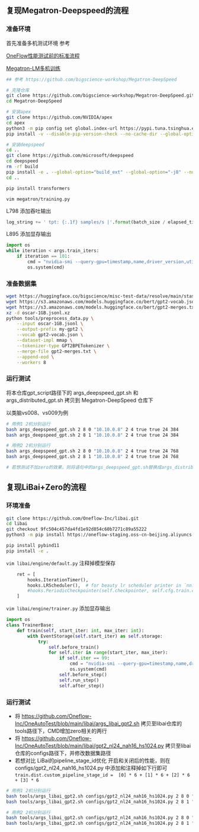 ## 复现Megatron-Deepspeed的流程
### 准备环境

首先准备多机测试环境 参考

[OneFlow性能测试前的标准流程](https://github.com/Oneflow-Inc/OneTeam/issues/478)

[Megatron-LM多机训练](https://github.com/Oneflow-Inc/OneTeam/issues/328#issuecomment-820375669)

```bash
## 参考 https://github.com/bigscience-workshop/Megatron-DeepSpeed

# 克隆仓库
git clone https://github.com/bigscience-workshop/Megatron-DeepSpeed.git
cd Megatron-DeepSpeed

# 安装apex
git clone https://github.com/NVIDIA/apex
cd apex
python3 -m pip config set global.index-url https://pypi.tuna.tsinghua.edu.cn/simple
pip install -v --disable-pip-version-check --no-cache-dir --global-option="--cpp_ext" --global-option="--cuda_ext" ./ # 多机都要安装

# 安装deepspeed
cd ..
git clone https://github.com/microsoft/deepspeed
cd deepspeed
rm -rf build
pip install -e . --global-option="build_ext" --global-option="-j8" --no-cache -v --disable-pip-version-check # 多机都要安装
cd ..

pip install transformers
```
`vim megatron/training.py` 

L798 添加吞吐输出
```python
log_string += ' tpt: {:.1f} samples/s |'.format(batch_size / elapsed_time_per_iteration)
```
L895 添加显存输出
```python
import os
while iteration < args.train_iters:
    if iteration == 101:
        cmd = "nvidia-smi --query-gpu=timestamp,name,driver_version,utilization.gpu,utilization.memory,memory.total,memory.free,memory.used --format=csv"
        os.system(cmd)
```

### 准备数据集
```bash
wget https://huggingface.co/bigscience/misc-test-data/resolve/main/stas/oscar-1GB.jsonl.xz
wget https://s3.amazonaws.com/models.huggingface.co/bert/gpt2-vocab.json
wget https://s3.amazonaws.com/models.huggingface.co/bert/gpt2-merges.txt
xz -d oscar-1GB.jsonl.xz
python tools/preprocess_data.py \
    --input oscar-1GB.jsonl \
    --output-prefix my-gpt2 \
    --vocab gpt2-vocab.json \
    --dataset-impl mmap \
    --tokenizer-type GPT2BPETokenizer \
    --merge-file gpt2-merges.txt \
    --append-eod \
    --workers 8
```

### 运行测试
将本仓库gpt_script路径下的 args_deepspeed_gpt.sh 和 args_distributed_gpt.sh 拷贝到 Megatron-DeepSpeed 仓库下

以类脑vs008、vs009为例
```bash
# 用例1 2机分别运行
bash args_deepspeed_gpt.sh 2 8 0 "10.10.0.8" 2 4 true true 24 384
bash args_deepspeed_gpt.sh 2 8 1 "10.10.0.8" 2 4 true true 24 384

# 用例2 2机分别运行
bash args_deepspeed_gpt.sh 2 8 0 "10.10.0.8" 2 4 true true 24 768
bash args_deepspeed_gpt.sh 2 8 1 "10.10.0.8" 2 4 true true 24 768

# 若想测试不加zero的效果，则将语句中的args_deepspeed_gpt.sh替换成args_distributed_gpt.sh
```

## 复现LiBai+Zero的流程
### 环境准备
```bash
git clone https://github.com/Oneflow-Inc/libai.git
cd libai
git checkout 9fc504c457da4fd1e92d854c60b7271c89a55222
python3 -m pip install https://oneflow-staging.oss-cn-beijing.aliyuncs.com/canary/commit/55b822e4d3c88757d11077d7546981309125c73f/cu112/oneflow-0.8.0%2Bcu112.git.55b822e4-cp38-cp38-manylinux_2_17_x86_64.manylinux2014_x86_64.whl

pip install pybind11
pip install -e .
```
`vim libai/engine/default.py` 注释掉模型保存
```python
    ret = [
        hooks.IterationTimer(),
        hooks.LRScheduler(),  # for beauty lr scheduler printer in `nn.Graph` mode
        #hooks.PeriodicCheckpointer(self.checkpointer, self.cfg.train.checkpointer.period),
    ]
```
`vim libai/engine/trainer.py` 添加显存输出
```python
import os
class TrainerBase:
    def train(self, start_iter: int, max_iter: int):
        with EventStorage(self.start_iter) as self.storage:
            try:
                self.before_train()
                for self.iter in range(start_iter, max_iter):
                    if self.iter == 99:
                        cmd = "nvidia-smi --query-gpu=timestamp,name,driver_version,utilization.gpu,utilization.memory,memory.total,memory.free,memory.used --format=csv"
                        os.system(cmd)
                    self.before_step()
                    self.run_step()
                    self.after_step()
```
### 运行测试
- 将 https://github.com/Oneflow-Inc/OneAutoTest/blob/main/libai/args_libai_gpt2.sh 拷贝至libai仓库的tools路径下，CMD增加zero相关的两行
- 将 https://github.com/Oneflow-Inc/OneAutoTest/blob/main/libai/gpt2_nl24_nah16_hs1024.py 拷贝至libai仓库的configs路径下，并修改数据集路径
- 若想对比 LiBai的pipeline_stage_id优化 开启和关闭后的性能，则在 configs/gpt2_nl24_nah16_hs1024.py 中添加和注释掉如下行即可
`train.dist.custom_pipeline_stage_id =  [0] * 6 + [1] * 6 + [2] * 6 + [3] * 6`
```bash
# 用例1 2机分别运行
bash tools/args_libai_gpt2.sh configs/gpt2_nl24_nah16_hs1024.py 2 8 0 "10.10.0.8" 2 4 true true 24 384
bash tools/args_libai_gpt2.sh configs/gpt2_nl24_nah16_hs1024.py 2 8 1 "10.10.0.8" 2 4 true true 24 384

# 用例2 2机分别运行
bash tools/args_libai_gpt2.sh configs/gpt2_nl24_nah16_hs1024.py 2 8 0 "10.10.0.8" 2 4 true true 24 768
bash tools/args_libai_gpt2.sh configs/gpt2_nl24_nah16_hs1024.py 2 8 1 "10.10.0.8" 2 4 true true 24 768
```